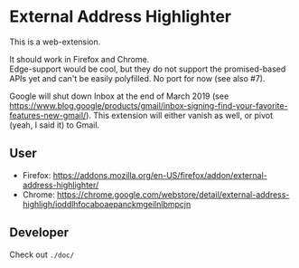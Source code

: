 # External Address Highlighter

This is a web-extension.

It should work in Firefox and Chrome.  
Edge-support would be cool, but they do not support the promised-based APIs yet and can't be easily polyfilled. No port for now (see also #7).

Google will shut down Inbox at the end of March 2019 (see https://www.blog.google/products/gmail/inbox-signing-find-your-favorite-features-new-gmail/).
This extension will either vanish as well, or pivot (yeah, I said it) to Gmail.


## User

* Firefox: https://addons.mozilla.org/en-US/firefox/addon/external-address-highlighter/
* Chrome: https://chrome.google.com/webstore/detail/external-address-highligh/ioddlhfocaboaepanckmgeilnlbmpcjn


## Developer

Check out `./doc/`

